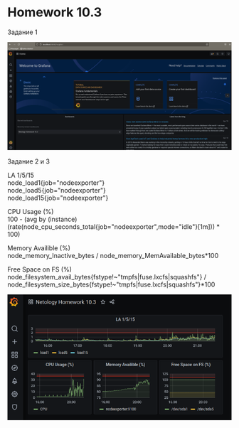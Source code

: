 # Homework 10.3

Задание 1

![1](https://raw.githubusercontent.com/Evgeniy-Nikolskiy/hw10.3/main/assets/1031.png)

Задание 2 и 3

LA 1/5/15  
node_load1{job="nodeexporter"}  
node_load5{job="nodeexporter"}  
node_load15{job="nodeexporter"}  

CPU Usage (%)  
100 - (avg by (instance) (rate(node_cpu_seconds_total{job="nodeexporter",mode="idle"}[1m])) * 100)  

Memory Availible (%)  
node_memory_Inactive_bytes / node_memory_MemAvailable_bytes*100  

Free Space on FS (%)  
node_filesystem_avail_bytes{fstype!~"tmpfs|fuse.lxcfs|squashfs"} / node_filesystem_size_bytes{fstype!~"tmpfs|fuse.lxcfs|squashfs"}*100  

![2](https://raw.githubusercontent.com/Evgeniy-Nikolskiy/hw10.3/main/assets/1032.png)

